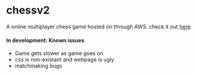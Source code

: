 # chessv2
A online multiplayer chess game hosted on through AWS.
check it out [here](http://chessapp-env.eba-ds87phsx.us-west-2.elasticbeanstalk.com/)

#### In development: Known issues
* Game gets slower as game goes on
* css is non-existant and webpage is ugly 
* matchmaking bugs

